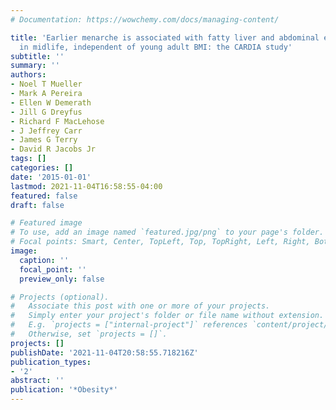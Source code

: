 ```yaml
---
# Documentation: https://wowchemy.com/docs/managing-content/

title: 'Earlier menarche is associated with fatty liver and abdominal ectopic fat
  in midlife, independent of young adult BMI: the CARDIA study'
subtitle: ''
summary: ''
authors:
- Noel T Mueller
- Mark A Pereira
- Ellen W Demerath
- Jill G Dreyfus
- Richard F MacLehose
- J Jeffrey Carr
- James G Terry
- David R Jacobs Jr
tags: []
categories: []
date: '2015-01-01'
lastmod: 2021-11-04T16:58:55-04:00
featured: false
draft: false

# Featured image
# To use, add an image named `featured.jpg/png` to your page's folder.
# Focal points: Smart, Center, TopLeft, Top, TopRight, Left, Right, BottomLeft, Bottom, BottomRight.
image:
  caption: ''
  focal_point: ''
  preview_only: false

# Projects (optional).
#   Associate this post with one or more of your projects.
#   Simply enter your project's folder or file name without extension.
#   E.g. `projects = ["internal-project"]` references `content/project/deep-learning/index.md`.
#   Otherwise, set `projects = []`.
projects: []
publishDate: '2021-11-04T20:58:55.718216Z'
publication_types:
- '2'
abstract: ''
publication: '*Obesity*'
---
```

